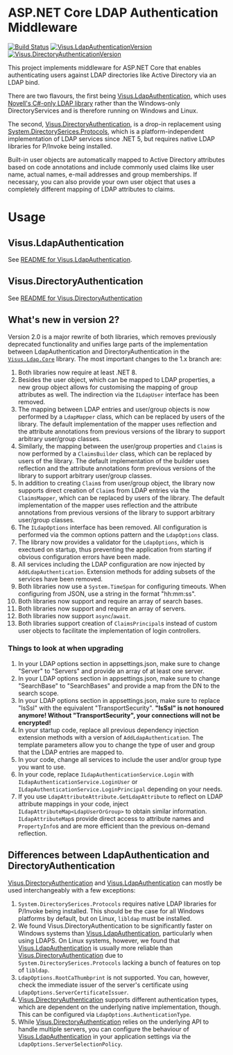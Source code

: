 # ASP.NET Core LDAP Authentication Middleware

[![Build Status](https://visualisierungsinstitut.visualstudio.com/Visus.LdapAuthentication/_apis/build/status/UniStuttgart-VISUS.Visus.LdapAuthentication?branchName=main)](https://visualisierungsinstitut.visualstudio.com/Visus.LdapAuthentication/_build/latest?definitionId=6&branchName=main)
[![Visus.LdapAuthenticationVersion](https://buildstats.info/nuget/Visus.LdapAuthentication)](https://www.nuget.org/packages/Visus.LdapAuthentication)
[![Visus.DirectoryAuthenticationVersion](https://buildstats.info/nuget/Visus.DirectoryAuthentication)](https://www.nuget.org/packages/Visus.DirectoryAuthentication)

This project implements middleware for ASP.NET Core that enables authenticating users against LDAP directories like Active Directory via an LDAP bind.

There are two flavours, the first being [Visus.LdapAuthentication](Visus.LdapAuthentication/README.md), which uses [Novell's C#-only LDAP library](https://github.com/dsbenghe/Novell.Directory.Ldap.NETStandard) rather than the Windows-only DirectoryServices and is therefore running on Windows and Linux.

The second, [Visus.DirectoryAuthentication](Visus.DirectoryAuthentication/README.md), is a drop-in replacement using [System.DirectorySerices.Protocols](https://learn.microsoft.com/en-gb/dotnet/api/system.directoryservices.protocols), which is a platform-independent implementation of LDAP services since .NET 5, but requires native LDAP libraries for P/Invoke being installed.

Built-in user objects are automatically mapped to Active Directory attributes based on code annotations and include commonly used claims like user name, actual names, e-mail addresses and group memberships. If necessary, you can also provide your own user object that uses a completely different mapping of LDAP attributes to claims.


# Usage
## Visus.LdapAuthentication
See [README for Visus.LdapAuthentication](Visus.LdapAuthentication/README.md).

## Visus.DirectoryAuthentication
See [README for Visus.DirectoryAuthentication](Visus.DirectoryAuthentication/README.md)

## What's new in version 2?
Version 2.0 is a major rewrite of both libraries, which removes previously deprecated functionality and unifies large parts of the implementation between LdapAuthentication and DirectoryAuthentication in the [`Visus.Ldap.Core`](Visus.Ldap.Core) library. The most important changes to the 1.x branch are:
1. Both libraries now require at least .NET 8.
1. Besides the user object, which can be mapped to LDAP properties, a new group object allows for customising the mapping of group attributes as well. The indirection via the `ILdapUser` interface has been removed.
1. The mapping between LDAP entries and user/group objects is now performed by a `LdapMapper` class, which can be replaced by users of the library. The default implementation of the mapper uses reflection and the attribute annotations from previous versions of the library to support arbitrary user/group classes.
1. Similarly, the mapping between the user/group properties and `Claim`s is now performed by a `ClaimsBuilder` class, which can be replaced by users of the library. The default implementation of the builder uses reflection and the attribute annotations form previous versions of the library to support arbitrary user/group classes.
1. In addition to creating `Claim`s from user/group object, the library now supports direct creation of `Claim`s from LDAP entries via the `ClaimsMapper`, which can be replaced by users of the library. The default implementation of the mapper uses reflection and the attribute annotations from previous versions of the library to support arbitrary user/group classes.
1. The `ILdapOptions` interface has been removed. All configuration is performed via the common options pattern and the `LdapOptions` class.
1. The library now provides a validator for the `LdapOptions`, which is exectued on startup, thus preventing the application from starting if obvious configuration errors have been made.
1. All services including the LDAP configuration are now injected by `AddLdapAuthentication`. Extension methods for adding subsets of the services have been removed.
1. Both libraries now use a `System.TimeSpan` for configuring timeouts. When configuring from JSON, use a string in the format "hh:mm:ss".
1. Both libraries now support and require an array of search bases.
1. Both libraries now support and require an array of servers.
1. Both libraries now support `async`/`await`.
1. Both libraries support creation of `ClaimsPrincipal`s instead of custom user objects to facilitate the implementation of login controllers.

### Things to look at when upgrading
1. In your LDAP options section in appsettings.json, make sure to change "Server" to "Servers" and provide an array of at least one server.
1. In your LDAP options section in appsettings.json, make sure to change "SearchBase" to "SearchBases" and provide a map from the DN to the search scope.
1. In your LDAP options section in appsettings.json, make sure to replace "IsSsl" with the equivalent "TransportSecurity". **"IsSsl" is not honoured anymore! Without "TransportSecurity", your connections will not be encrypted!**
1. In your startup code, replace all previous dependency injection extension methods with a version of `AddLdapAuthentication`. The template parameters allow you to change the type of user and group that the LDAP entries are mapped to.
1. In your code, change all services to include the user and/or group type you want to use.
1. In your code, replace `ILdapAuthenticationService.Login` with `ILdapAuthenticationService.LoginUser` or `ILdapAuthenticationService.LoginPrincipal` depending on your needs.
1. If you use `LdapAttributeAttribute.GetLdapAttribute` to reflect on LDAP attribute mappings in your code, inject `ILdapAttributeMap<LdapUserOrGroup>` to obtain similar information. `ILdapAttributeMap`s provide direct access to attribute names and `PropertyInfo`s and are more efficient than the previous on-demand reflection.

## Differences between LdapAuthentication and DirectoryAuthentication
[Visus.DirectoryAuthentication](Visus.DirectoryAuthentication) and [Visus.LdapAuthentication](Visus.LdapAuthentication) can mostly be used interchangeably with a few exceptions:
1. `System.DirectorySerices.Protocols` requires native LDAP libraries for P/Invoke being installed. This should be the case for all Windows platforms by default, but on Linux, `libldap` must be installed.
1. We found Visus.DirectoryAuthentication to be significantly faster on Windows systems than [Visus.LdapAuthentication](Visus.LdapAuthentication), particularly when using LDAPS. On Linux systems, however, we found that [Visus.LdapAuthentication](Visus.LdapAuthentication) is usually more reliable than [Visus.DirectoryAuthentication](Visus.DirectoryAuthentication) due to `System.DirectorySerices.Protocols` lacking a bunch of features on top of `libldap`.
1. `LdapOptions.RootCaThumbprint` is not supported. You can, however, check the immediate issuer of the server's certificate using `LdapOptions.ServerCertificateIssuer`.
1. [Visus.DirectoryAuthentication](Visus.DirectoryAuthentication) supports different authentication types, which are dependent on the underlying native implementation, though. This can be configured via `LdapOptions.AuthenticationType`.
1. While [Visus.DirectoryAuthentication](Visus.DirectoryAuthentication) relies on the underlying API to handle multiple servers, you can configure the behaviour of [Visus.LdapAuthentication](Visus.LdapAuthentication) in your application settings via the `LdapOptions.ServerSelectionPolicy`.
